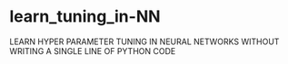 # learn_tuning_in-NN
LEARN HYPER PARAMETER TUNING IN NEURAL NETWORKS WITHOUT WRITING A SINGLE LINE OF PYTHON CODE
